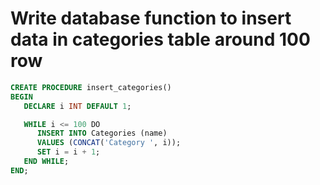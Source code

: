 # Write database function to insert data in  categories table around 100 row

```sql
CREATE PROCEDURE insert_categories()
BEGIN
   DECLARE i INT DEFAULT 1;

   WHILE i <= 100 DO
      INSERT INTO Categories (name)
      VALUES (CONCAT('Category ', i));
      SET i = i + 1;
   END WHILE;
END;
